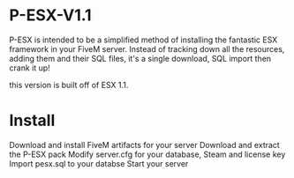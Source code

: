 # P-ESX-V1.1

P-ESX is intended to be a simplified method of installing the fantastic ESX framework in your FiveM server. Instead of tracking down all the resources, adding them and their SQL files, it's a single download, SQL import then crank it up!

this version is built off of ESX 1.1.

# Install

Download and install FiveM artifacts for your server
Download and extract the P-ESX pack
Modify server.cfg for your database, Steam and license key
Import pesx.sql to your databse
Start your server
